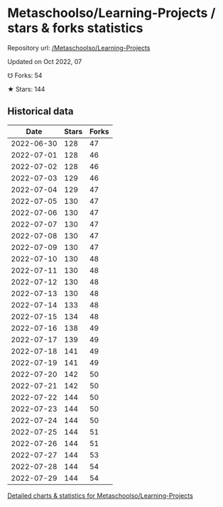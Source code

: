 # Metaschoolso/Learning-Projects / stars & forks statistics

Repository url: [/Metaschoolso/Learning-Projects](https://github.com/Metaschoolso/Learning-Projects)

Updated on Oct 2022, 07

☋ Forks: 54

★ Stars: 144

## Historical data
| Date | Stars | Forks |
|------|-------|-------|
| 2022-06-30 | 128 | 47 | 
| 2022-07-01 | 128 | 46 | 
| 2022-07-02 | 128 | 46 | 
| 2022-07-03 | 129 | 46 | 
| 2022-07-04 | 129 | 47 | 
| 2022-07-05 | 130 | 47 | 
| 2022-07-06 | 130 | 47 | 
| 2022-07-07 | 130 | 47 | 
| 2022-07-08 | 130 | 47 | 
| 2022-07-09 | 130 | 47 | 
| 2022-07-10 | 130 | 48 | 
| 2022-07-11 | 130 | 48 | 
| 2022-07-12 | 130 | 48 | 
| 2022-07-13 | 130 | 48 | 
| 2022-07-14 | 133 | 48 | 
| 2022-07-15 | 134 | 48 | 
| 2022-07-16 | 138 | 49 | 
| 2022-07-17 | 139 | 49 | 
| 2022-07-18 | 141 | 49 | 
| 2022-07-19 | 141 | 49 | 
| 2022-07-20 | 142 | 50 | 
| 2022-07-21 | 142 | 50 | 
| 2022-07-22 | 144 | 50 | 
| 2022-07-23 | 144 | 50 | 
| 2022-07-24 | 144 | 50 | 
| 2022-07-25 | 144 | 51 | 
| 2022-07-26 | 144 | 51 | 
| 2022-07-27 | 144 | 53 | 
| 2022-07-28 | 144 | 54 | 
| 2022-07-29 | 144 | 54 | 


[Detailed charts & statistics for Metaschoolso/Learning-Projects](https://reviewgithub.com/rep/Metaschoolso/Learning-Projects)
